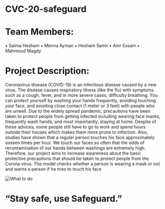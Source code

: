 # CVC-20-safeguard

# Team Members:
•	Salma Hesham
•	Menna Ayman
•	Hesham Samir
•	Amr Essam
•	Mahmoud Magdy

# Project Description:
Coronavirus disease (COVID-19) is an infectious disease caused by a new virus. The disease causes respiratory illness (like the flu) with symptoms such as a cough, fever, and in more severe cases, difficulty breathing. You can protect yourself by washing your hands frequently, avoiding touching your face, and avoiding close contact (1 meter or 3 feet) with people who are unwell. 
Due to the widely spread pandemic, precautions have been taken to protect people from getting infected including wearing face masks, frequently wash hands, and most importantly, staying at home.
Despite of these advices, some people still have to go to work and spend hours outside their houses which makes them more prone to infection. Also, studies have shown that a regular person touches his face approximately sixteen times per hour. We touch our faces so often that the odds of recontamination of our hands between washings are extremely high.
Therefore, our project aims to increase awareness about the basic protective precautions that should be taken to protect people from the Corona virus. The model checks whether a person is wearing a mask or not and warns a person if he tries to touch his face


![What to do](https://ichef.bbci.co.uk/news/208/cpsprodpb/931B/production/_111195673_corona_whatyouneedtodo_without_title-nc.png)

# “Stay safe, use Safeguard.”
